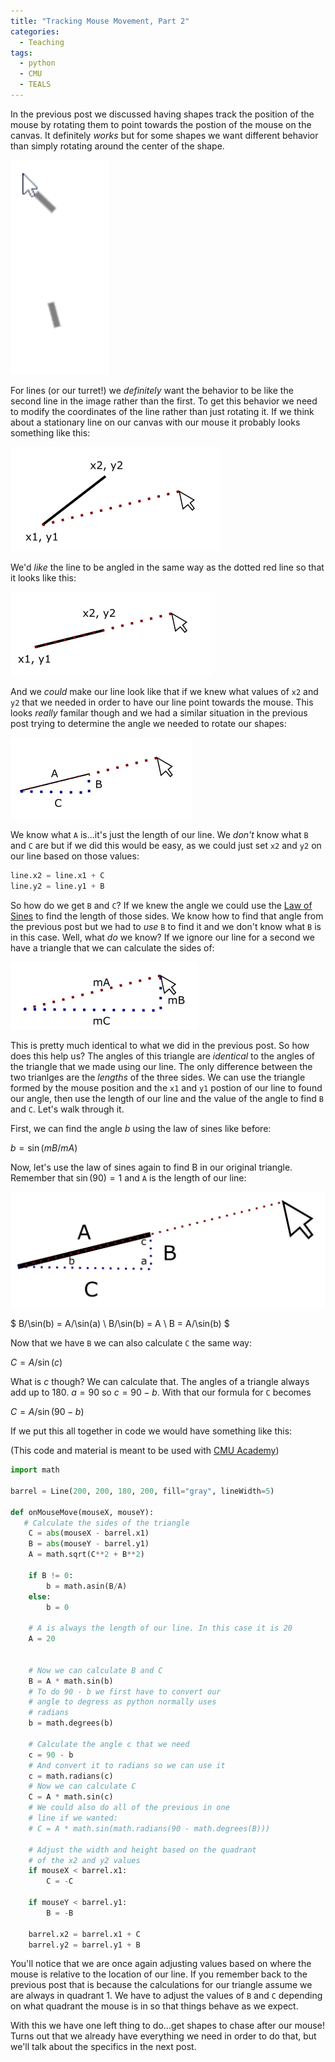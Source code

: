 ```yaml
---
title: "Tracking Mouse Movement, Part 2"
categories:
  - Teaching
tags:
  - python
  - CMU
  - TEALS
---
```


In the previous post we discussed having shapes track the position of the mouse by rotating them to point towards the postion of the mouse on the canvas. It definitely _works_ but for some shapes we want different behavior than simply rotating around the center of the shape.

![](/assets/images/py-rotate-vs-point.gif)

<script>
MathJax = {
  tex: {
    inlineMath: [['$', '$'], ['\\(', '\\)']]
  },
  svg: {
    fontCache: 'global'
  }
};
</script>
<script type="text/javascript" id="MathJax-script" async
  src="https://cdn.jsdelivr.net/npm/mathjax@3/es5/tex-svg.js">
</script>

For lines (or our turret!) we _definitely_ want the behavior to be like the second line in the image rather than the first. To get this behavior we need to modify the coordinates of the line rather than just rotating it. If we think about a stationary line on our canvas with our mouse it probably looks something like this:

![](/assets/images/py-line-point-at-mouse-1.png)

We'd _like_ the line to be angled in the same way as the dotted red line so that it looks like this:

![](/assets/images/py-line-point-at-mouse-2.png)

And we _could_ make our line look like that if we knew what values of `x2` and `y2` that we needed in order to have our line point towards the mouse. This looks _really_ familar though and we had a similar situation in the previous post trying to determine the angle we needed to rotate our shapes:

![](/assets/images/py-line-point-at-mouse-3.png)

We know what `A` is...it's just the length of our line. We _don't_ know what `B` and `C` are but if we did this would be easy, as we could just set `x2` and `y2` on our line based on those values:

```python
line.x2 = line.x1 + C
line.y2 = line.y1 + B
```

So how do we get `B` and `C`? If we knew the angle we could use the [Law of Sines](https://en.wikipedia.org/wiki/Law_of_sines) to find the length of those sides. We know how to find that angle from the previous post but we had to _use_ `B` to find it and we don't know what `B` is in this case. Well, what _do_ we know? If we ignore our line for a second we have a triangle that we can calculate the sides of:

![](/assets/images/py-line-point-at-mouse-4.png)

This is pretty much identical to what we did in the previous post. So how does this help us? The angles of this triangle are _identical_ to the angles of the triangle that we made using our line. The only difference between the two trianlges are the _lengths_ of the three sides. We can use the triangle formed by the mouse position and the `x1` and `y1` postion of our line to found our angle, then use the length of our line and the value of the angle to find `B` and `C`. Let's walk through it.

First, we can find the angle $b$ using the law of sines like before:

$b = \sin(mB/mA)$

Now, let's use the law of sines again to find B in our original triangle. Remember that $\sin(90) = 1$ and `A` is the length of our line:

![](/assets/images/py-line-point-at-mouse-5.png)

$ 
B/\sin(b) = A/\sin(a) \\
B/\sin(b) = A \\
B = A/\sin(b)
$

Now that we have `B` we can also calculate `C` the same way:

$C = A/\sin(c)$

What is $c$ though? We can calculate that. The angles of a triangle always add up to 180. $a = 90$ so $c = 90 - b$. With that our formula for `C` becomes

$C = A/\sin(90 - b)$

If we put this all together in code we would have something like this:

(This code and material is meant to be used with [CMU Academy](https://academy.cs.cmu.edu/))

```python
import math

barrel = Line(200, 200, 180, 200, fill="gray", lineWidth=5)

def onMouseMove(mouseX, mouseY):
   # Calculate the sides of the triangle
    C = abs(mouseX - barrel.x1)
    B = abs(mouseY - barrel.y1)
    A = math.sqrt(C**2 + B**2)

    if B != 0:
        b = math.asin(B/A)
    else:
        b = 0
    
    # A is always the length of our line. In this case it is 20
    A = 20
    
    
    # Now we can calculate B and C
    B = A * math.sin(b)
    # To do 90 - b we first have to convert our
    # angle to degress as python normally uses
    # radians
    b = math.degrees(b)
    
    # Calculate the angle c that we need
    c = 90 - b
    # And convert it to radians so we can use it
    c = math.radians(c)
    # Now we can calculate C
    C = A * math.sin(c)
    # We could also do all of the previous in one
    # line if we wanted:
    # C = A * math.sin(math.radians(90 - math.degrees(B)))
    
    # Adjust the width and height based on the quadrant 
    # of the x2 and y2 values
    if mouseX < barrel.x1:
        C = -C
        
    if mouseY < barrel.y1:
        B = -B

    barrel.x2 = barrel.x1 + C
    barrel.y2 = barrel.y1 + B
```

You'll notice that we are once again adjusting values based on where the mouse is relative to the location of our line. If you remember back to the previous post that is because the calculations for our triangle assume we are always in quadrant 1. We have to adjust the values of `B` and `C` depending on what quadrant the mouse is in so that things behave as we expect.

With this we have one left thing to do...get shapes to chase after our mouse! Turns out that we already have everything we need in order to do that, but we'll talk about the specifics in the next post.